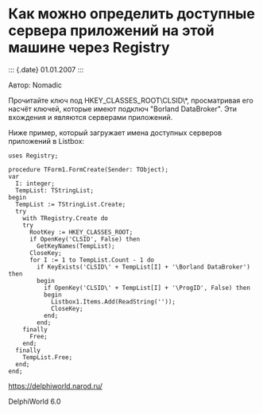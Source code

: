 Как можно определить доступные сервера приложений на этой машине через Registry
===============================================================================

::: {.date}
01.01.2007
:::

Автор: Nomadic

Прочитайте ключ под HKEY\_CLASSES\_ROOT\\CLSID\\\*, просматривая его
насчёт ключей, которые имеют подключ \"Borland DataBroker\". Эти
вхождения и являются серверами приложений.

Ниже пример, который загружает имена доступных серверов приложений в
Listbox:

    uses Registry;
     
    procedure TForm1.FormCreate(Sender: TObject);
    var
      I: integer;
      TempList: TStringList;
    begin
      TempList := TStringList.Create;
      try
        with TRegistry.Create do
        try
          RootKey := HKEY_CLASSES_ROOT;
          if OpenKey('CLSID', False) then
            GetKeyNames(TempList);
          CloseKey;
          for I := 1 to TempList.Count - 1 do
            if KeyExists('CLSID\' + TempList[I] + '\Borland DataBroker') then
            begin
              if OpenKey('CLSID\' + TempList[I] + '\ProgID', False) then
              begin
                Listbox1.Items.Add(ReadString(''));
                CloseKey;
              end;
            end;
        finally
          Free;
        end;
      finally
        TempList.Free;
      end;
    end;

<https://delphiworld.narod.ru/>

DelphiWorld 6.0
